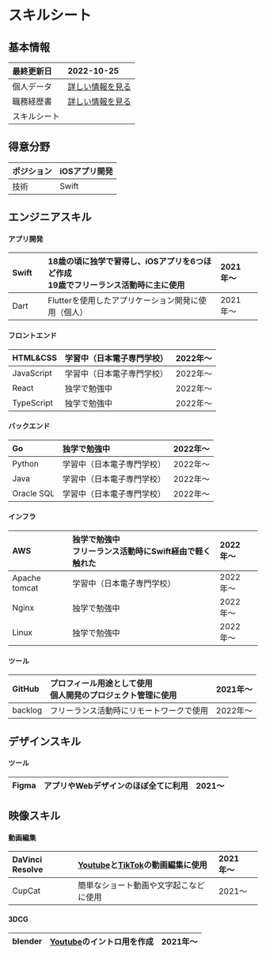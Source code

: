 # スキルシート
## 基本情報
| 最終更新日 | 2022-10-25 |
| :- | :- |
| 個人データ | [詳しい情報を見る](/personal-data.md) |
| 職務経歴書 | [詳しい情報を見る](/README.md) |
| スキルシート |  |

## 得意分野
| ポジション | iOSアプリ開発 |
| :- | :- |
| 技術　| Swift　|

<!--
年数は開発実績が少ないから少しでもアピールポイントと信憑性を高めるために書いた
開発実績が増えて来れば年数は必要ないから、職務履歴書を参考にしたような形も検討できる
（検討したい理由：簡潔に書きたい）
-->

## エンジニアスキル
#### アプリ開発
| Swift　| 18歳の頃に独学で習得し、iOSアプリを6つほど作成<br>19歳でフリーランス活動時に主に使用　| 2021年〜 |
| :- | :- | :- |
| Dart | Flutterを使用したアプリケーション開発に使用（個人） | 2021年〜 |
  
#### フロントエンド
| HTML&CSS | 学習中（日本電子専門学校） | 2022年〜 |
| :- | :- | :- |
| JavaScript | 学習中（日本電子専門学校） | 2022年〜 |
| React | 独学で勉強中 | 2022年〜 |
| TypeScript | 独学で勉強中 | 2022年〜 |
  
#### バックエンド
| Go | 独学で勉強中 | 2022年〜 |
| :- | :- | :- |
| Python | 学習中（日本電子専門学校） | 2022年〜 |
| Java | 学習中（日本電子専門学校） | 2022年〜 |
| Oracle SQL | 学習中（日本電子専門学校） | 2022年〜 |

#### インフラ
| AWS | 独学で勉強中<br>フリーランス活動時にSwift経由で軽く触れた | 2022年〜 |
| :- | :- | :- |
| Apache tomcat | 学習中（日本電子専門学校） | 2022年〜 |
| Nginx | 独学で勉強中 | 2022年〜 |
| Linux | 独学で勉強中 | 2022年〜 |

#### ツール
| GitHub | プロフィール用途として使用<br>個人開発のプロジェクト管理に使用 | 2021年〜 |
| :- | :- | :- |
| backlog | フリーランス活動時にリモートワークで使用 | 2022年〜 |

## デザインスキル
#### ツール
| Figma | アプリやWebデザインのほぼ全てに利用 | 2021〜 |
| :- | :- | :- |


## 映像スキル
#### 動画編集
| DaVinci Resolve | [Youtube](https://www.youtube.com/channel/UCCzS-jNyzsQdeSylkcM4iLw)と[TikTok](https://www.tiktok.com/@_saku_ta)の動画編集に使用 | 2021年〜 |
| :- | :- | :- |
| CupCat | 簡単なショート動画や文字起こなどに使用 | 2021〜 |

#### 3DCG
| blender | [Youtube](https://youtube.com/shorts/quhabuBd_XQ)のイントロ用を作成 | 2021年〜 |
| :- | :- | :- |

